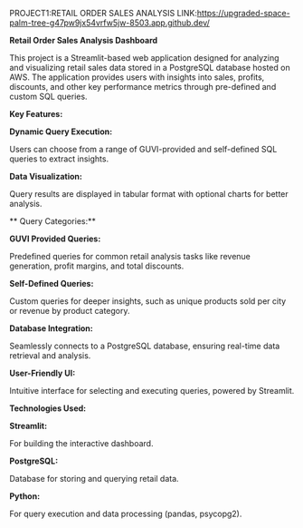 PROJECT1:RETAIL ORDER SALES ANALYSIS
LINK:https://upgraded-space-palm-tree-g47pw9jx54vrfw5jw-8503.app.github.dev/

**Retail Order Sales Analysis Dashboard**

  This project is a Streamlit-based web application designed for analyzing and visualizing retail sales data stored in a PostgreSQL database hosted on AWS. The application provides users with insights into sales, profits, discounts, and other key performance metrics through pre-defined and custom SQL queries.

**Key Features:**

**Dynamic Query Execution:**

  Users can choose from a range of GUVI-provided and self-defined SQL queries to extract insights.

**Data Visualization:** 

  Query results are displayed in tabular format with optional charts for better analysis.
  
**
Query Categories:**

**GUVI Provided Queries:** 

  Predefined queries for common retail analysis tasks like revenue generation, profit margins, and total discounts.

**Self-Defined Queries:** 

  Custom queries for deeper insights, such as unique products sold per city or revenue by product category.


**Database Integration:** 

  Seamlessly connects to a PostgreSQL database, ensuring real-time data retrieval and analysis.

**User-Friendly UI:** 

  Intuitive interface for selecting and executing queries, powered by Streamlit.


**Technologies Used:**

**Streamlit:** 

  For building the interactive dashboard.

**PostgreSQL:** 
  
  Database for storing and querying retail data.

**Python:** 
  
  For query execution and data processing (pandas, psycopg2).


